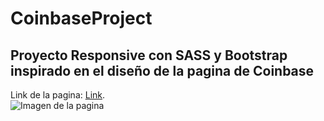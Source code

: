 # CoinbaseProject
## Proyecto Responsive con SASS y Bootstrap inspirado en el diseño de la pagina de Coinbase
Link de la pagina: [Link](https://pedrojs21.github.io/CoinbaseProject/ "Link de la pagina").
</br>
![Imagen de la pagina](https://i.imgur.com/KAyUokj.png)

